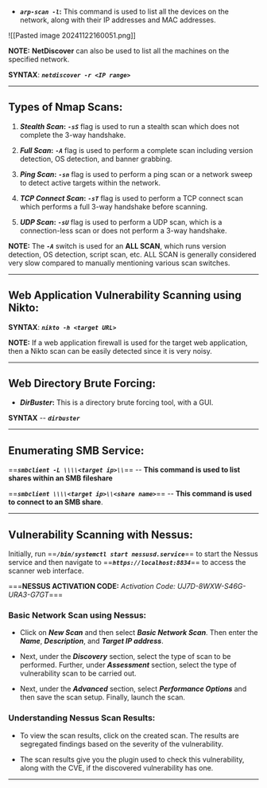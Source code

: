 - **_`arp-scan -l`_:** This command is used to list all the devices on the network, along with their IP addresses and MAC addresses.

![[Pasted image 20241122160051.png]]

**NOTE:** **NetDiscover** can also be used to list all the machines on the specified network. 

**SYNTAX**: **_`netdiscover -r <IP range>`_**
***
## Types of Nmap Scans:

1) **_Stealth Scan_:** **_`-sS`_** flag is used to run a stealth scan which does not complete the 3-way handshake.

2) **_Full Scan_:** **_`-A`_** flag is used to perform a complete scan including version detection, OS detection, and banner grabbing. 

3) **_Ping Scan_:** **_`-sn`_** flag is used to perform a ping scan or a network sweep to detect active targets within the network.

4) **_TCP Connect Scan_:** **_`-sT`_** flag is used to perform a TCP connect scan which performs a full 3-way handshake before scanning.

5) **_UDP Scan_:** **_`-sU`_** flag is used to perform a UDP scan, which is a connection-less scan or does not perform a 3-way handshake. 

**NOTE:** The **_`-A`_** switch is used for an **ALL SCAN**, which runs version detection, OS detection, script scan, etc. ALL SCAN is generally considered very slow compared to manually mentioning various scan switches.
***
## Web Application Vulnerability Scanning using Nikto:

**SYNTAX**: **_`nikto -h <target URL>`_**

**NOTE:** If a web application firewall is used for the target web application, then a Nikto scan can be easily detected since it is very noisy.
***
## Web Directory Brute Forcing:

- **_DirBuster_:** This is a directory brute forcing tool, with a GUI.

**SYNTAX** -- **_`dirbuster`_** 
***
## Enumerating SMB Service:

==_**``smbclient -L \\\\<target ip>\\``**_== -- **This command is used to list shares within an SMB fileshare**

==**_`smbclient \\\\<target ip>\\<share name>`_**== -- **This command is used to connect to an SMB share**.
***
## Vulnerability Scanning with Nessus:

Initially, run ==**_`/bin/systemctl start nessusd.service`_**== to start the Nessus service and then navigate to ==**_`https://localhost:8834`_**== to access the scanner web interface.

===**NESSUS ACTIVATION CODE:** _Activation Code: UJ7D-8WXW-S46G-URA3-G7GT_===

### Basic Network Scan using Nessus:

- Click on **_New Scan_** and then select **_Basic  Network Scan_**. Then enter the **_Name_**, **_Description_**, and **_Target IP address_**.

- Next, under the **_Discovery_** section, select the type of scan to be performed. Further, under **_Assessment_** section, select the type of vulnerability scan to be carried out. 

- Next, under the **_Advanced_** section, select **_Performance Options_** and then save the scan setup. Finally, launch the scan.


### Understanding Nessus Scan Results:

- To view the scan results, click on the created scan. The results are segregated findings based on the severity of the vulnerability. 

- The scan results give you the plugin used to check this vulnerability, along with the CVE, if the discovered vulnerability has one.
***
